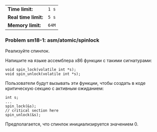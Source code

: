 |                      |       |
|----------------------|-------|
| **Time limit:**      | `1 s` |
| **Real time limit:** | `5 s` |
| **Memory limit:**    | `64M` |


### Problem sm18-1: asm/atomic/spinlock

Реализуйте спинлок.

Напишите на языке ассемблера x86 функции с такими сигнатурами:

    
    
    void spin_lock(volatile int *s);
    void spin_unlock(volatile int *s);

Пользователи будут вызывать эти функции, чтобы создать в коде критическую секцию с активным
ожиданием:

    
    
    int s;
    ...
    spin_lock(&s);
    // critical section here
    spin_unlock(&s);

Предполагается, что спинлок инициализируется значением 0.

